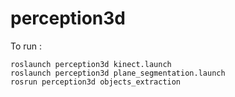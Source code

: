 perception3d
============

To run :

    roslaunch perception3d kinect.launch
    roslaunch perception3d plane_segmentation.launch
    rosrun perception3d objects_extraction
